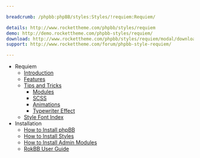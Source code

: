 ```yaml
---

breadcrumb: /phpbb:phpBB/styles:Styles/!requiem:Requiem/

details: http://www.rockettheme.com/phpbb/styles/requiem
demo: http://demo.rockettheme.com/phpbb-styles/requiem/
download: http://www.rockettheme.com/phpbb/styles/requiem/modal/downloads
support: http://www.rockettheme.com/forum/phpbb-style-requiem/

---
```


* Requiem
	* [Introduction](INDEX.md#introduction)
	* [Features](INDEX.md#features)
    * [Tips and Tricks](tips.md)
        * [Modules](tips.md#modules)
        * [SCSS](tips.md#scss-compiler)
        * [Animations](tips.md#animation)
        * [Typewriter Effect](tips.md#typewriter-effect)
    * [Style Font Index](../../../technical_tips/general/font_index.md)
* Installation
	* [How to Install phpBB](../../start/install_31.md)
	* [How to Install Styles](../../start/styles_31.md)
	* [How to Install Admin Modules](../../start/styles_31.md#installing-administrative-modules)
    * [RokBB User Guide](../../start/user_guide.md)
